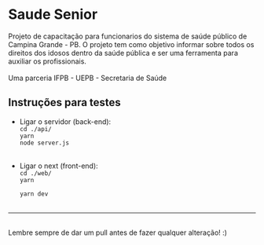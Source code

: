 # Saude Senior
Projeto de capacitação para funcionarios do sistema de saúde público de Campina Grande - PB.
O projeto tem como objetivo informar sobre todos os direitos dos idosos dentro da saúde pública e ser uma ferramenta para auxiliar os profissionais.
<br/><br/>
Uma parceria IFPB - UEPB - Secretaria de Saúde
<br/>
## Instruções para testes
- Ligar o servidor (back-end):
    <br/>
    ``` cd ./api/ ```
    <br/>
    ``` yarn ```
    <br/>
    ``` node server.js ```
<br/><br/>

- Ligar o next (front-end):
    <br/>
    ``` cd ./web/ ```
    <br/>
    ``` yarn ```
    <br/>
    
    ``` yarn dev ```
<br/><br/>
---
<br/>
Lembre sempre de dar um pull antes de fazer qualquer alteração! :)
